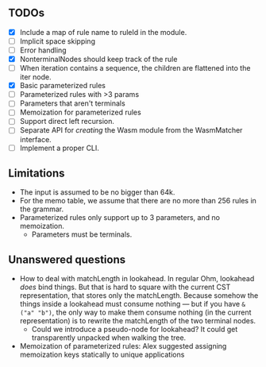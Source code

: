 ## TODOs

- [x] Include a map of rule name to ruleId in the module.
- [ ] Implicit space skipping
- [ ] Error handling
- [x] NonterminalNodes should keep track of the rule
- [ ] When iteration contains a sequence, the children are flattened into the iter node.
- [x] Basic parameterized rules
- [ ] Parameterized rules with >3 params
- [ ] Parameters that aren't terminals
- [ ] Memoization for parameterized rules
- [ ] Support direct left recursion.
- [ ] Separate API for _creating_ the Wasm module from the WasmMatcher interface.
- [ ] Implement a proper CLI.

## Limitations

- The input is assumed to be no bigger than 64k.
- For the memo table, we assume that there are no more than 256 rules in the grammar.
- Parameterized rules only support up to 3 parameters, and no memoization.
  - Parameters must be terminals.

## Unanswered questions

- How to deal with matchLength in lookahead. In regular Ohm, lookahead _does_ bind things. But that is hard to square with the current CST representation, that stores only the matchLength. Because somehow the things inside a lookahead must consume nothing — but if you have `&("a" "b")`, the only way to make them consume nothing (in the current representation) is to rewrite the matchLength of the two terminal nodes.
  - Could we introduce a pseudo-node for lookahead? It could get transparently unpacked when walking the tree.
- Memoization of parameterized rules: Alex suggested assigning memoization keys statically to unique applications
